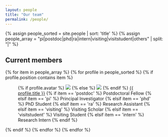 ```yaml
---
layout: people
title: "Our team"
permalink: /people/
---
```


{% assign people_sorted = site.people | sort: 'title' %}
{% assign people_array = "pi|postdoc|phd|ra|intern|visiting|visitstudent|others" | split: "|" %}

<section class="menuaa">
<div>
<h1>Current members</h1>
{% for item in people_array %}
  {% for profile in people_sorted %}
    {% if profile.position contains item %}
		<figure>
        {% if profile.avatar %}
        <a href="{{ site.baseurl }}{{ profile.url }}"><img class="author-img" src="{{site.baseurl}}/images/people/{{profile.avatar}}"></a>
        {% else %}
        <a href="{{ site.baseurl }}{{ profile.url }}"><img class="author-img" src="{{site.baseurl}}/images/avatar.jpg"></a>
        {% endif %}
        <figurecaption><a class="name" href="{{ site.baseurl }}{{ profile.url }}">{{ profile.title }}</a>
		{% if item == 'postdoc' %}
		Postdoctoral Fellow
		{% elsif item == 'pi' %}
		Principal Investigator
		{% elsif item == 'phd' %}
		PhD Student
		{% elsif item == 'ra' %}
		Research Assistant
		{% elsif item == 'visiting' %}
		Visiting Scholar
        {% elsif item == 'visitstudent' %}
        Visiting Student
		{% elsif item == 'intern' %}
		Research Intern
		{% endif %}
		</figurecaption>
		</figure>
    {% endif %}
  {% endfor %}
{% endfor %}
</div>
</section>

